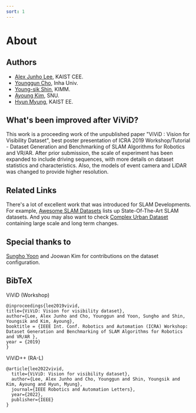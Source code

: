 ```yaml
---
sort: 1
---
```


# About

## Authors
- [Alex Junho Lee](https://c11.kr/alexlee), KAIST CEE.
- [Younggun Cho](https://sites.google.com/site/ygchocv/home), Inha Univ.
- [Young-sik Shin](https://scholar.google.co.kr/citations?user=gGfBRawAAAAJ&amp;hl=ko), KIMM.
- [Ayoung Kim](https://scholar.google.com/citations?user=7yveufgAAAAJ&hl=ko&oi=ao), SNU.
- [Hyun Myung](http://urobot.kaist.ac.kr/members/professor), KAIST EE.

## What's been improved after ViViD?

This work is a proceeding work of the unpublished paper "ViViD : Vision for Visibility Dataset", best poster presentation of ICRA 2019 Workshop/Tutorial - Dataset Generation and Benchmarking of SLAM Algorithms for Robotics and VR/AR. After prior submission, the scale of experiment has been expanded to include driving sequences, with more details on dataset statistics and characteristics. Also, the models of event camera and LiDAR was changed to provide higher resolution.

## Related Links
There's a lot of excellent work that was introduced for SLAM Developments. For example, [Awesome SLAM Datasets](https://sites.google.com/view/awesome-slam-datasets/) lists up State-Of-The-Art SLAM datasets. And you may also want to check [Complex Urban Dataset](https://sites.google.com/view/complex-urban-dataset) containing large scale and long term changes.

## Special thanks to
[Sungho Yoon](https://scholar.google.com/citations?user=PUvBz80AAAAJ&hl=ko&oi=ao/) and Joowan Kim for contributions on the dataset configuration.

## BibTeX

ViViD (Workshop)
```
@inproceedings{lee2019vivid,
title={ViViD: Vision for visibility dataset},
author={Lee, Alex Junho and Cho, Younggun and Yoon, Sungho and Shin, Youngsik and Kim, Ayoung},
booktitle = {IEEE Int. Conf. Robotics and Automation (ICRA) Workshop: Dataset Generation and Benchmarking of SLAM Algorithms for Robotics and VR/AR },
year = {2019}
}
```

ViViD++ (RA-L)
```
@article{lee2022vivid,
  title={ViViD: Vision for visibility dataset},
  author={Lee, Alex Junho and Cho, Younggun and Shin, Youngsik and Kim, Ayoung and Hyun, Myung},
  journal={IEEE Robotics and Automation Letters},
  year={2022},
  publisher={IEEE}
}
```
